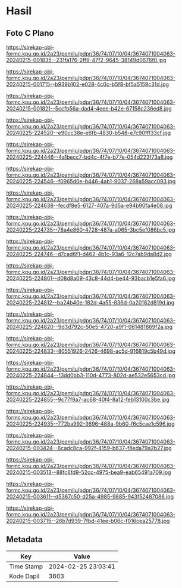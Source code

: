 # Hasil

## Foto C Plano

https://sirekap-obj-formc.kpu.go.id/2a23/pemilu/pdpr/36/74/07/10/04/3674071004063-20240215-001835--231fa176-2ff9-47f2-9645-38149d0676f0.jpg

https://sirekap-obj-formc.kpu.go.id/2a23/pemilu/pdpr/36/74/07/10/04/3674071004063-20240215-001715--b939b102-e028-4c0c-b5f8-bf5a5159c31d.jpg

https://sirekap-obj-formc.kpu.go.id/2a23/pemilu/pdpr/36/74/07/10/04/3674071004063-20240215-001821--5ccfb56a-dad4-4eee-b42e-67158c236ed8.jpg

https://sirekap-obj-formc.kpu.go.id/2a23/pemilu/pdpr/36/74/07/10/04/3674071004063-20240225-224520--e90cc38e-e6fb-4830-b548-e7c90fff33cf.jpg

https://sirekap-obj-formc.kpu.go.id/2a23/pemilu/pdpr/36/74/07/10/04/3674071004063-20240225-224446--4a1becc7-bd4c-4f7e-b77e-054d223f73a8.jpg

https://sirekap-obj-formc.kpu.go.id/2a23/pemilu/pdpr/36/74/07/10/04/3674071004063-20240225-224546--f0965d0e-b446-4ab1-9037-268a59acc093.jpg

https://sirekap-obj-formc.kpu.go.id/2a23/pemilu/pdpr/36/74/07/10/04/3674071004063-20240225-224638--fecdf8e5-6127-407a-9d5a-e94b90fa4e08.jpg

https://sirekap-obj-formc.kpu.go.id/2a23/pemilu/pdpr/36/74/07/10/04/3674071004063-20240225-224735--78a4e860-4728-487a-a065-3bc5ef086bc5.jpg

https://sirekap-obj-formc.kpu.go.id/2a23/pemilu/pdpr/36/74/07/10/04/3674071004063-20240225-224746--d7cad6f1-d462-4b1c-93a6-12c7ab9da8d2.jpg

https://sirekap-obj-formc.kpu.go.id/2a23/pemilu/pdpr/36/74/07/10/04/3674071004063-20240225-224801--d08d8a09-43c8-44d4-be44-93bacb1e5fa6.jpg

https://sirekap-obj-formc.kpu.go.id/2a23/pemilu/pdpr/36/74/07/10/04/3674071004063-20240225-224812--ba24b40e-182d-4a55-836d-0a20182d819d.jpg

https://sirekap-obj-formc.kpu.go.id/2a23/pemilu/pdpr/36/74/07/10/04/3674071004063-20240225-224820--9d3d792c-50e5-4720-a9f1-061481869f2a.jpg

https://sirekap-obj-formc.kpu.go.id/2a23/pemilu/pdpr/36/74/07/10/04/3674071004063-20240225-224833--80551926-2426-4698-ac5d-916819c5b49d.jpg

https://sirekap-obj-formc.kpu.go.id/2a23/pemilu/pdpr/36/74/07/10/04/3674071004063-20240225-224844--13dd0bb3-110d-4773-802d-ae532e5653cd.jpg

https://sirekap-obj-formc.kpu.go.id/2a23/pemilu/pdpr/36/74/07/10/04/3674071004063-20240225-224855--9c77f9a7-ac68-40f4-8a12-feb13100c3be.jpg

https://sirekap-obj-formc.kpu.go.id/2a23/pemilu/pdpr/36/74/07/10/04/3674071004063-20240225-224935--772ba992-3696-488a-9b60-f6c5cae1c596.jpg

https://sirekap-obj-formc.kpu.go.id/2a23/pemilu/pdpr/36/74/07/10/04/3674071004063-20240215-003424--6cadc8ca-992f-4159-b637-f8eda79a2b27.jpg

https://sirekap-obj-formc.kpu.go.id/2a23/pemilu/pdpr/36/74/07/10/04/3674071004063-20240215-003513--88fc6fd9-52cc-4975-bea9-eab65491a709.jpg

https://sirekap-obj-formc.kpu.go.id/2a23/pemilu/pdpr/36/74/07/10/04/3674071004063-20240215-003611--d5367c50-d25a-4985-9885-943f52487086.jpg

https://sirekap-obj-formc.kpu.go.id/2a23/pemilu/pdpr/36/74/07/10/04/3674071004063-20240215-003715--26b7d939-7fbd-41ee-b06c-f016cea25778.jpg


## Metadata

| Key        | Value               |
| ---------- | ------------------- |
| Time Stamp | 2024-02-25 23:03:41 |
| Kode Dapil | 3603                |




